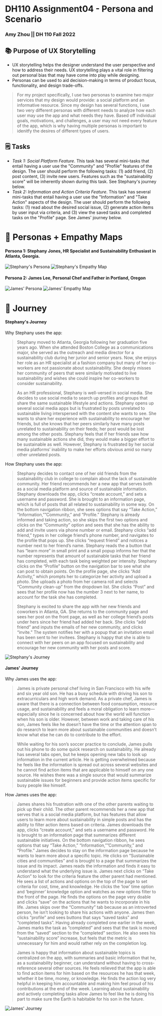 # DH110 Assignment04 - Persona and Scenario
### Amy Zhou || DH 110 Fall 2022

## 📚 Purpose of UX Storytelling
- UX storytelling helps the designer understand the user perspective and how to address their needs. UX storytelling plays a vital role in filtering out personal bias that may have come into play while designing.
- Personas can be used to aid decision-making in terms of product focus, functionality, and design trade-offs.

>For my project specifically, I use two personas to examine two major services that my design would provide: a social platform and an informative resource. Since my design has several functions, I use two very different personas with different needs to analyze how each user may use the app and what needs they have. Based off individual goals, motivations, and challenges, a user may not need every feature of the app, which is why having multiple personas is important to idenitfy the desires of different types of users. 

## 🗒️ Tasks
- _Task 1: Social Platform Feature_. This task has several mini-tasks that entail having a user use the "Community" and "Profile" features of the design. The user should perform the following tasks: (1) add friend, (2) post content, (3) invite new users. Features such as the "sustainability score" will be inherently shown during this task. See Stephany's journey below.
- _Task 2: Information and Action Criteria Feature_. This task has several mini-tasks that entail having a user use the "Information" and "Take Action" aspects of the design. The user should perform the following tasks: (1) read about the desired social issue, (2) generate action items by user input via criteria, and (3) view the saved tasks and completed tasks on the "Profile" page. See James' journey below. 

# 👤 Personas + Empathy Maps

#### Persona 1: Stephany Jones, HR Specialist and Sustainability Enthusiast in Atlanta, Georgia.
![Stephany's Persona](https://user-images.githubusercontent.com/92239472/197910116-315401b1-e6b4-4440-b09c-ffcf4074a949.png)
![Stephany's Empathy Map](https://user-images.githubusercontent.com/92239472/197910151-cf2aec60-1f1c-4ee6-8007-6144dfc3461f.png)

#### Persona 2: James Lee, Personal Chef and Father in Portland, Oregon
![James' Persona](https://user-images.githubusercontent.com/92239472/197910417-73239249-8971-416c-ac50-11f352c95217.png)
![James' Empathy Map](https://user-images.githubusercontent.com/92239472/197910463-3bc95692-7c27-4a58-a054-6791e3ab1b3b.png)


# 📍 Journey

#### Stephany's Journey
Why Stephany uses the app:
>Stephany moved to Atlanta, Georgia following her graduation five years ago. When she attended Boston College as a communications major, she served as the outreach and media director for a sustainability club during her junior and senior years. Now, she enjoys her role as an HR specialist at a fashion company but many of her co-workers are not passionate about sustainability. She deeply misses her community of peers that were similarly motivated to live sustainability and wishes she could inspire her co-workers to consider sustainability. 
>
>As an HR professional, Stephany is well-versed in social media. She decides to use social media to search up profiles and groups that share the same sustainable lifestyle and actions. Stephany opens up several social media apps but is frustrated by posts unrelated to sustainable living interspersed with the content she wants to see.  She wants to share her experience with sustainability to encourage her friends, but she knows that her peers similarly have many posts unrelated to sustainability on their feeds; her post would be lost among the other posts. Stephany feels that if her friends saw how many sustainable actions she did, they would make a bigger effort to be sustainable as well. However, Stephany is frustrated by her social media platforms’ inability to make her efforts obvious amid so many other unrelated posts.

How Stephany uses the app:
>Stephany decides to contact one of her old friends from the sustainability club in college to complain about the lack of sustainable community. Her friend recommends her a new app that serves both as a social media platform and source of sustainable information. Stephany downloads the app, clicks “create account,” and sets a username and password. She is brought to an information page, which is full of posts that all related to sustainability in some way. On the bottom navigation ribbon, she sees options that say “Take Action,” “Information,””Community,” and “Profile.” Stephany is already informed and taking action, so she skips the first two options and clicks on the “Community” option and sees that she has the ability to add and invite users via phone number or email. Stephany clicks “add friend,” types in her college friend’s phone number, and navigates to the profile that pops up. She clicks “request friend” and notices a number next to her friend’s name. Stephany reads the  a button that has “learn more” in small print and a small popup informs her that the number represents that amount of sustainable tasks that her friend has completed, with each task being weighted per intensity. Stephany clicks on the “Profile” button on the navigation bar to see what she can post to obtain points. On the profile page, she clicks “Add Activity,” which prompts her to categorize her activity and upload a photo. She uploads a photo from her camera roll and selects “Community clean-up” from the dropdown list. She clicks “Post” and sees that her profile now has the number 3 next to her name, to account for the task she has completed. 
>
>Stephany is excited to share the app with her new friends and coworkers in Atlanta, GA. She returns to the community page and sees her post on the front page, as well as her college friend’s posts under hers since her friend had added her back. She clicks “add friend” and inputs the emails of her new community, and clicks “invite.” The system notifies her with a popup that an invitation email has been sent to her invitees. Stephany is happy that she is able to connect with her peers on an app focused on sustainability and encourage her new community with her posts and score.


![Stephany's Journey](https://user-images.githubusercontent.com/92239472/197910758-2f3a17f1-83b6-46f4-9a96-b85bc15b601e.png)

#### James' Journey
Why James uses the app:
>James is private personal chef living in San Francisco with his wife and six year old son. He has a busy schedule with driving his son to extracurriculars and high work demand. As a private chef, James is aware that there is a connection between food consumption, resource usage, and sustainability and feels a moral obligation to learn more—especially since he is concerned about how the world will function when his son is older. However, between work and taking care of his son, James feels like he doesn’t have the time or the attention span to do research to learn more about sustainable communities and doesn’t know what else he can do to contribute to the effort. 
>
>While waiting for his son’s soccer practice to conclude, James pulls out his phone to do some quick research on sustainability. He already has several tabs open, but he keeps opening new tabs to look up information in the current article. He is getting overwhelmed  because he feels like the information is spread out across several websites and he cannot find action items that are applicable to himself on any one source. He wishes there was a single source that would summarize sustainable issues for beginners and provide action items specific for busy people like himself.

How James uses the app:
>James shares his frustration with one of the other parents waiting to pick up their child. The other parent recommends her a new app that serves that is a social media platform, but has features that allow users to learn more about sustainability in simple posts and has the ability to filter action items based on criteria. James downloads the app, clicks “create account,” and sets a username and password. He is brought to an information page that summarizes different sustainable initiatives. On the bottom navigation ribbon, he  sees options that say “Take Action,” “Information,””Community,” and “Profile.”  James decides to stay on the information page because he wants to learn more about a specific topic. He clicks on “Sustainable cities and communities” and is brought to a page that summarizes the issue and its impact. James reads the information and finds it easy to understand what the underlying issue is. James next clicks on “Take Action” to look for the criteria feature the other parent had mentioned. He sees a list of actions  and  options on the top of the page  to set criteria for cost, time, and knowledge. He clicks the ‘low’ time option and ‘beginner’ knowledge option and watches as new options filter to the front of the page. He finds the options on the page very doable and clicks “save” on the actions that he wants to incorporate in his life. James skips over the “Community” tab because as an introverted person, he isn’t looking to share his actions with anyone. James then clicks “profile” and sees buttons that says “saved tasks” and “completed tasks”. Having already completed one earlier in the week, James marks the task as “completed” and sees that the task is moved from the “saved” section to the “completed” section. He also sees his “sustainability score” increase, but feels that the metric is unnecessary for him and would rather rely on the completion log.
>
>James is happy that information about sustainable topics is centralized on the app, with summaries and basic information that he, as a sustainability beginner, can understand without having to cross-reference several other sources. He feels relieved that the app is able to find action items for him based on the resources he has that week, whether it be time, money, or knowledge. He finds the action log very helpful in keeping him accountable and making him feel proud of his contributions at the end of the week. Learning about sustainability and actively completing tasks allow James to feel like he is doing his part to make sure the Earth is habitable for his son in the future. 

![James' Journey](https://user-images.githubusercontent.com/92239472/197910876-5d529f8e-2aca-4ffa-99fc-4a42d6a82c1b.png)
